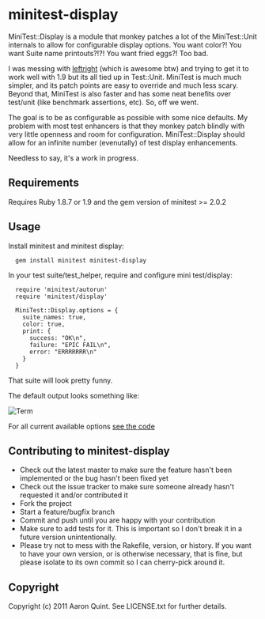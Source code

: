 # minitest-display

MiniTest::Display is a module that monkey patches a lot of the MiniTest::Unit internals to allow for configurable display options.
You want color?! You want Suite name printouts?!?! You want fried eggs?! Too bad.

I was messing with [leftright](https://github.com/jordi/leftright) (which is awesome btw) and trying to get it to work well with 1.9 but its all tied up in Test::Unit.
MiniTest is much much simpler, and its patch points are easy to override and much less scary. Beyond that, MiniTest is also faster and has some neat benefits over test/unit (like benchmark assertions, etc). So, off we went. 

The goal is to be as configurable as possible with some nice defaults. My problem with most test enhancers is that they monkey patch blindly with very little openness and room for configuration. MiniTest::Display should allow for an infinite number (evenutally) of test display enhancements.

Needless to say, it's a work in progress.

## Requirements

Requires Ruby 1.8.7 or 1.9 and the gem version of minitest >= 2.0.2

## Usage

Install minitest and minitest display:

      gem install minitest minitest-display

In your test suite/test_helper, require and configure mini test/display:

      require 'minitest/autorun'
      require 'minitest/display'

      MiniTest::Display.options = {
        suite_names: true,
        color: true,
        print: {
          success: "OK\n",
          failure: "EPIC FAIL\n",
          error: "ERRRRRRR\n"
        }
      }

That suite will look pretty funny. 

The default output looks something like:

![Term](http://www.quirkey.com/skitch/Terminal_%E2%80%94_bash_%E2%80%94_120%C3%9730-20110327-210856.jpg)

For all current available options [see the code](https://github.com/quirkey/minitest-display/blob/master/lib/minitest/display.rb#L25)

## Contributing to minitest-display
 
* Check out the latest master to make sure the feature hasn't been implemented or the bug hasn't been fixed yet
* Check out the issue tracker to make sure someone already hasn't requested it and/or contributed it
* Fork the project
* Start a feature/bugfix branch
* Commit and push until you are happy with your contribution
* Make sure to add tests for it. This is important so I don't break it in a future version unintentionally.
* Please try not to mess with the Rakefile, version, or history. If you want to have your own version, or is otherwise necessary, that is fine, but please isolate to its own commit so I can cherry-pick around it.

## Copyright

Copyright (c) 2011 Aaron Quint. See LICENSE.txt for
further details.

